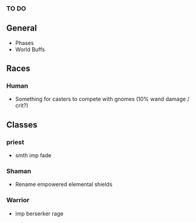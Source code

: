 ### TO DO

## General

- Phases
- World Buffs

## Races

### Human

- Something for casters to compete with gnomes (10% wand damage / crit?)

## Classes

### priest

- smth imp fade

### Shaman

- Rename empowered elemental shields

### Warrior

- imp berserker rage
